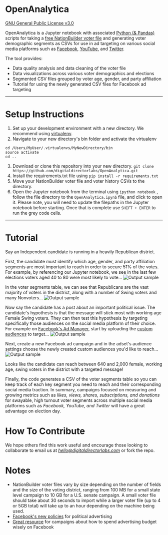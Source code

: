 **OpenAnalytica**
==============================
[GNU General Public License v3.0](https://github.com/digitaldirectorlabs/OpenAnalytica/blob/master/LICENSE)

OpenAnalytica is a Jupyter notebook with associated [Python (& Pandas)](https://pandas.pydata.org) scripts for taking a [free NationBuilder voter file](https://nationbuilder.com/voterfile) and generating voter demographic segments as CSVs for use in ad targeting on various social media platforms such as [Facebook](https://www.facebook.com/business/help/170456843145568), [YouTube](https://support.google.com/google-ads/answer/6379332?hl=en), and [Twitter](https://business.twitter.com/en/help/campaign-setup/campaign-targeting/tailored-audiences/TA-from-lists.html).

The tool provides:
* Data quality analysis and data cleaning of the voter file
* Data visualizations across various voter demographics and elections
* Segmented CSV files grouped by voter age, gender, and party affiliation
* Tutorial for using the newly generated CSV files for Facebook ad targeting

------------

# **Setup Instructions**
1) Set up your development environment with a new directory.  We recommend using [virtualenv](https://www.pythonforbeginners.com/basics/how-to-use-python-virtualenv).
2) Navigate to your new directory's bin folder and activate the virtualenv
```
cd /Users/MyUser/.virtualenvs/MyNewDirectory/bin
source activate
cd ..
```
3) Download or clone this repository into your new directory.
```git clone https://github.com/digitaldirectorlabs/OpenAnalytica.git```
4) Install the requirements.txt file using
```pip install -r requirements.txt```
5) Move your NationBuilder voter file and voter history CSVs to the directory.
6) Open the Jupyter notebook from the terminal using ```ipython notebook``` , follow the file directory to the ```OpenAnalytica.ipynb``` file, and click to open it.  Please note, you will need to update the filepaths in the Jupyter notebook before starting.  Once that is complete use `SHIFT + ENTER`  to run the grey code cells.

------------

# **Tutorial**
Say an Independent candidate is running in a heavily Republican district.

First, the candidate must identify which age, gender, and party affiliation segments are most important to reach in order to secure 51% of the votes.  For example, by referencing our Jupyter notebook, we see in the last few elections voters aged 40 to 80 were most likely to vote...
![Output sample](https://github.com/digitaldirectorlabs/OpenAnalytica/blob/master/gifs/DD_turnout_by_age.gif)

In the voter segments table, we can see that Republicans are the vast majority of voters in the district, along with a number of Swing voters and many Nonvoters...
![Output sample](https://github.com/digitaldirectorlabs/OpenAnalytica/blob/master/gifs/DD_segments.gif)


Now say the candidate has a post about an important political issue.  The candidate's hypothesis is that the message will stick most with working age Female Swing voters. They can then test this hypothesis by targeting specifically those audiences on the social media platform of their choice. For example on [Facebook's Ad Manager](https://www.facebook.com/business/help/200000840044554), start by uploading the [custom audiences](https://www.facebook.com/business/a/custom-audiences) to target...
![Output sample](https://github.com/digitaldirectorlabs/OpenAnalytica/blob/master/gifs/DD_voters_to_FB.gif)


Next, create a new Facebook ad campaign and in the adset's audience settings choose the newly created custom audiences you'd like to reach...
![Output sample](https://github.com/digitaldirectorlabs/OpenAnalytica/blob/master/gifs/DD_target_voters.gif)


Looks like the candidate can reach between 640 and 2,000 female, working age, swing voters in the district with a targeted message!

Finally, the code generates a CSV of the voter segments table so you can keep track of each key segment you need to reach and their corresponding social media traction.  In summary, campaigns focused on measuring and growing metrics such as *likes, views, shares, subscriptions, and donations* for swayable, high turnout voter segments across multiple social media platforms such as *Facebook, YouTube, and Twitter* will have a great advantage on election day.


# **How To Contribute**
We hope others find this work useful and encourage those looking to collaborate to email us at *hello@digitaldirectorlabs.com* or fork the repo.

# **Notes**
* NationBuilder voter files vary by size depending on the number of fields and the size of the voting district, ranging from 100 MB for a small state level campaign to 10 GB for a U.S. senate campaign.  A small voter file should take about 30 seconds to import while a larger voter file (up to 4 or 5GB total) will take up to an hour depending on the machine being used.
* [Facebook's new policies](https://www.facebook.com/business/m/one-sheeters/ads-with-political-content-us) for political advertising
* [Great resource](https://medium.com/political-moneyball/how-political-campaigns-are-wasting-thousands-of-dollars-on-facebook-93ec31535519) for campaigns about how to spend advertising budget wisely on Facebook

